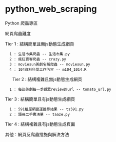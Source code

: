 # python_web_scraping
Python 爬蟲專區

網頁爬蟲難度

Tier 1 : 結構簡單且無js動態生成網頁

      1 : 生活市集爬蟲 -- 生活市集.py
      2 : 瘋狂賣客爬蟲 -- crazy.py
      3 : moviesun美劇名稱爬蟲 -- moviesun.py
      4 : 104資料科學工作內容 -- m104_1014.R
       
Tier 2 : 結構複雜且無js動態生成網頁
      
      1 : 每部美劇每一季觀眾review的url -- tomato_url.py
 
Tier 3 : 結構簡單且有js動態生成網頁

      1 : 591租屋網捷運搜尋結果 -- ts591.py
      2 : 讀冊二手書清單 -- taaze.py
 
Tier 4 : 結構複雜且有js動態生成頁面
 
其他：網頁反爬蟲措施與解決方法
 
